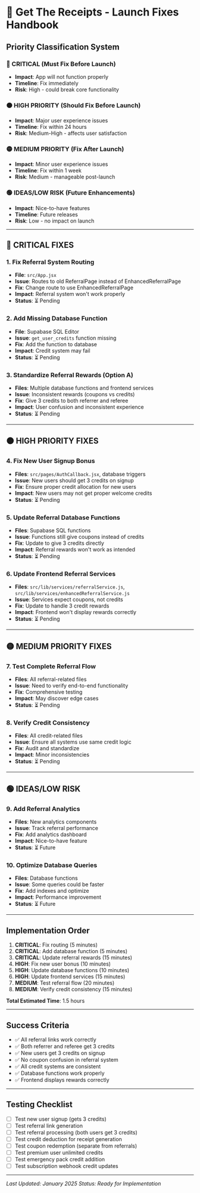 # 🚀 Get The Receipts - Launch Fixes Handbook

## Priority Classification System

### 🔴 CRITICAL (Must Fix Before Launch)
- **Impact**: App will not function properly
- **Timeline**: Fix immediately
- **Risk**: High - could break core functionality

### 🟠 HIGH PRIORITY (Should Fix Before Launch)
- **Impact**: Major user experience issues
- **Timeline**: Fix within 24 hours
- **Risk**: Medium-High - affects user satisfaction

### 🟡 MEDIUM PRIORITY (Fix After Launch)
- **Impact**: Minor user experience issues
- **Timeline**: Fix within 1 week
- **Risk**: Medium - manageable post-launch

### 🟢 IDEAS/LOW RISK (Future Enhancements)
- **Impact**: Nice-to-have features
- **Timeline**: Future releases
- **Risk**: Low - no impact on launch

---

## 🔴 CRITICAL FIXES

### 1. Fix Referral System Routing
- **File**: `src/App.jsx`
- **Issue**: Routes to old ReferralPage instead of EnhancedReferralPage
- **Fix**: Change route to use EnhancedReferralPage
- **Impact**: Referral system won't work properly
- **Status**: ⏳ Pending

### 2. Add Missing Database Function
- **File**: Supabase SQL Editor
- **Issue**: `get_user_credits` function missing
- **Fix**: Add the function to database
- **Impact**: Credit system may fail
- **Status**: ⏳ Pending

### 3. Standardize Referral Rewards (Option A)
- **Files**: Multiple database functions and frontend services
- **Issue**: Inconsistent rewards (coupons vs credits)
- **Fix**: Give 3 credits to both referrer and referee
- **Impact**: User confusion and inconsistent experience
- **Status**: ⏳ Pending

---

## 🟠 HIGH PRIORITY FIXES

### 4. Fix New User Signup Bonus
- **Files**: `src/pages/AuthCallback.jsx`, database triggers
- **Issue**: New users should get 3 credits on signup
- **Fix**: Ensure proper credit allocation for new users
- **Impact**: New users may not get proper welcome credits
- **Status**: ⏳ Pending

### 5. Update Referral Database Functions
- **Files**: Supabase SQL functions
- **Issue**: Functions still give coupons instead of credits
- **Fix**: Update to give 3 credits directly
- **Impact**: Referral rewards won't work as intended
- **Status**: ⏳ Pending

### 6. Update Frontend Referral Services
- **Files**: `src/lib/services/referralService.js`, `src/lib/services/enhancedReferralService.js`
- **Issue**: Services expect coupons, not credits
- **Fix**: Update to handle 3 credit rewards
- **Impact**: Frontend won't display rewards correctly
- **Status**: ⏳ Pending

---

## 🟡 MEDIUM PRIORITY FIXES

### 7. Test Complete Referral Flow
- **Files**: All referral-related files
- **Issue**: Need to verify end-to-end functionality
- **Fix**: Comprehensive testing
- **Impact**: May discover edge cases
- **Status**: ⏳ Pending

### 8. Verify Credit Consistency
- **Files**: All credit-related files
- **Issue**: Ensure all systems use same credit logic
- **Fix**: Audit and standardize
- **Impact**: Minor inconsistencies
- **Status**: ⏳ Pending

---

## 🟢 IDEAS/LOW RISK

### 9. Add Referral Analytics
- **Files**: New analytics components
- **Issue**: Track referral performance
- **Fix**: Add analytics dashboard
- **Impact**: Nice-to-have feature
- **Status**: ⏳ Future

### 10. Optimize Database Queries
- **Files**: Database functions
- **Issue**: Some queries could be faster
- **Fix**: Add indexes and optimize
- **Impact**: Performance improvement
- **Status**: ⏳ Future

---

## Implementation Order

1. **CRITICAL**: Fix routing (5 minutes)
2. **CRITICAL**: Add database function (5 minutes)
3. **CRITICAL**: Update referral rewards (15 minutes)
4. **HIGH**: Fix new user bonus (10 minutes)
5. **HIGH**: Update database functions (10 minutes)
6. **HIGH**: Update frontend services (15 minutes)
7. **MEDIUM**: Test referral flow (20 minutes)
8. **MEDIUM**: Verify credit consistency (15 minutes)

**Total Estimated Time**: 1.5 hours

---

## Success Criteria

- ✅ All referral links work correctly
- ✅ Both referrer and referee get 3 credits
- ✅ New users get 3 credits on signup
- ✅ No coupon confusion in referral system
- ✅ All credit systems are consistent
- ✅ Database functions work properly
- ✅ Frontend displays rewards correctly

---

## Testing Checklist

- [ ] Test new user signup (gets 3 credits)
- [ ] Test referral link generation
- [ ] Test referral processing (both users get 3 credits)
- [ ] Test credit deduction for receipt generation
- [ ] Test coupon redemption (separate from referrals)
- [ ] Test premium user unlimited credits
- [ ] Test emergency pack credit addition
- [ ] Test subscription webhook credit updates

---

*Last Updated: January 2025*
*Status: Ready for Implementation*
